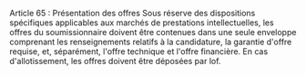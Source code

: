 Article 65 : Présentation des offres
Sous réserve des dispositions spécifiques applicables aux marchés de
prestations intellectuelles, les offres du soumissionnaire doivent être
contenues dans une seule enveloppe comprenant les renseignements
relatifs à la candidature, la garantie d'offre requise, et, séparément,
l'offre technique et l'offre financière.
En cas d'allotissement, les offres doivent être déposées par lof.